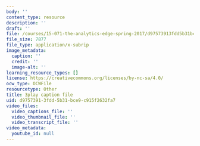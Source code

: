 ```yaml
---
body: ''
content_type: resource
description: ''
draft: ''
file: /courses/15-071-the-analytics-edge-spring-2017/d97573913fdd5b31bce9c915f2632fa7_mwL__eKs3fI.vtt
file_size: 7877
file_type: application/x-subrip
image_metadata:
  caption: ''
  credit: ''
  image-alt: ''
learning_resource_types: []
license: https://creativecommons.org/licenses/by-nc-sa/4.0/
ocw_type: OCWFile
resourcetype: Other
title: 3play caption file
uid: d9757391-3fdd-5b31-bce9-c915f2632fa7
video_files:
  video_captions_file: ''
  video_thumbnail_file: ''
  video_transcript_file: ''
video_metadata:
  youtube_id: null
---
```

